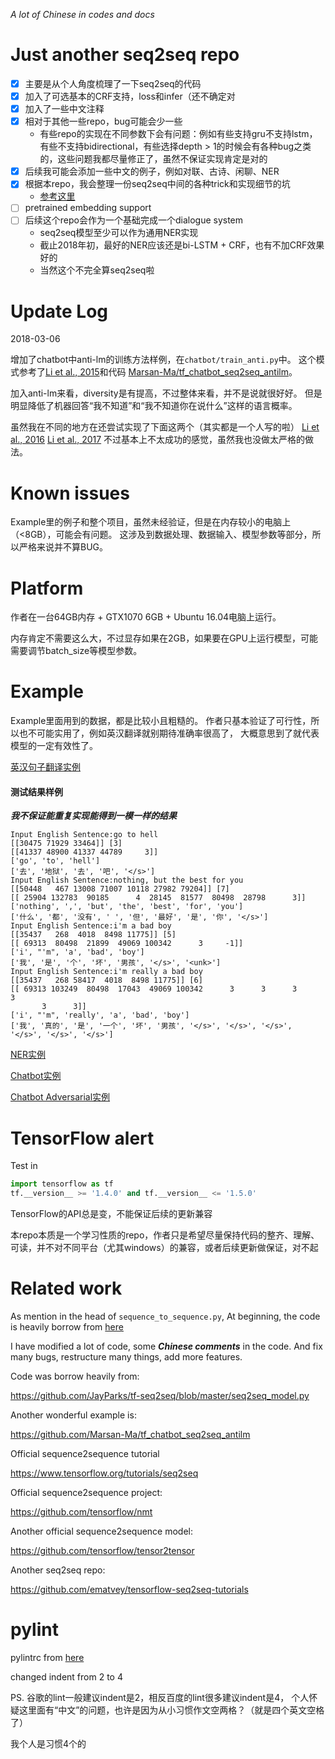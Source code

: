 
*A lot of Chinese in codes and docs*

# Just another seq2seq repo

- [x] 主要是从个人角度梳理了一下seq2seq的代码
- [x] 加入了可选基本的CRF支持，loss和infer（还不确定对
- [x] 加入了一些中文注释
- [x] 相对于其他一些repo，bug可能会少一些
    - 有些repo的实现在不同参数下会有问题：例如有些支持gru不支持lstm，有些不支持bidirectional，有些选择depth > 1的时候会有各种bug之类的，这些问题我都尽量修正了，虽然不保证实现肯定是对的
- [x] 后续我可能会添加一些中文的例子，例如对联、古诗、闲聊、NER
- [x] 根据本repo，我会整理一份seq2seq中间的各种trick和实现细节的坑
    - [参考这里](https://github.com/qhduan/ConversationalRobotDesign/tree/master/%E8%81%8A%E5%A4%A9%E6%9C%BA%E5%99%A8%E4%BA%BA%EF%BC%9A%E7%A5%9E%E7%BB%8F%E5%AF%B9%E8%AF%9D%E6%A8%A1%E5%9E%8B%E7%9A%84%E5%AE%9E%E7%8E%B0%E4%B8%8E%E6%8A%80%E5%B7%A7)
- [ ] pretrained embedding support
- [ ] 后续这个repo会作为一个基础完成一个dialogue system
    - seq2seq模型至少可以作为通用NER实现
    - 截止2018年初，最好的NER应该还是bi-LSTM + CRF，也有不加CRF效果好的
    - 当然这个不完全算seq2seq啦

# Update Log

2018-03-06

增加了chatbot中anti-lm的训练方法样例，在`chatbot/train_anti.py`中。
这个模式参考了[Li et al., 2015](https://arxiv.org/pdf/1510.03055v3.pdf)和代码
[Marsan-Ma/tf_chatbot_seq2seq_antilm](https://github.com/Marsan-Ma/tf_chatbot_seq2seq_antilm)。  

加入anti-lm来看，diversity是有提高，不过整体来看，并不是说就很好好。
但是明显降低了机器回答“我不知道”和“我不知道你在说什么”这样的语言概率。

虽然我在不同的地方在还尝试实现了下面这两个（其实都是一个人写的啦）
[Li et al., 2016](https://arxiv.org/abs/1606.01541)
[Li et al., 2017](https://arxiv.org/abs/1701.06547)
不过基本上不太成功的感觉，虽然我也没做太严格的做法。

# Known issues

Example里的例子和整个项目，虽然未经验证，但是在内存较小的电脑上（<8GB），可能会有问题。
这涉及到数据处理、数据输入、模型参数等部分，所以严格来说并不算BUG。

# Platform

作者在一台64GB内存 + GTX1070 6GB + Ubuntu 16.04电脑上运行。

内存肯定不需要这么大，不过显存如果在2GB，如果要在GPU上运行模型，可能需要调节batch_size等模型参数。

# Example

Example里面用到的数据，都是比较小且粗糙的。
作者只基本验证了可行性，所以也不可能实用了，例如英汉翻译就别期待准确率很高了，
大概意思到了就代表模型的一定有效性了。

[英汉句子翻译实例](/en2zh/)

#### 测试结果样例

***我不保证能重复实现能得到一模一样的结果***

```
Input English Sentence:go to hell
[[30475 71929 33464]] [3]
[[41337 48900 41337 44789     3]]
['go', 'to', 'hell']
['去', '地狱', '去', '吧', '</s>']
Input English Sentence:nothing, but the best for you
[[50448   467 13008 71007 10118 27982 79204]] [7]
[[ 25904 132783  90185      4  28145  81577  80498  28798      3]]
['nothing', ',', 'but', 'the', 'best', 'for', 'you']
['什么', '都', '没有', ' ', '但', '最好', '是', '你', '</s>']
Input English Sentence:i'm a bad boy
[[35437   268  4018  8498 11775]] [5]
[[ 69313  80498  21899  49069 100342      3     -1]]
['i', "'m", 'a', 'bad', 'boy']
['我', '是', '个', '坏', '男孩', '</s>', '<unk>']
Input English Sentence:i'm really a bad boy
[[35437   268 58417  4018  8498 11775]] [6]
[[ 69313 103249  80498  17043  49069 100342      3      3      3      3
       3      3]]
['i', "'m", 'really', 'a', 'bad', 'boy']
['我', '真的', '是', '一个', '坏', '男孩', '</s>', '</s>', '</s>', '</s>', '</s>', '</s>']
```


[NER实例](/ner/)

[Chatbot实例](/chatbot/)

[Chatbot Adversarial实例](/chatbot_ad/)

# TensorFlow alert

Test in

```python
import tensorflow as tf
tf.__version__ >= '1.4.0' and tf.__version__ <= '1.5.0'
```

TensorFlow的API总是变，不能保证后续的更新兼容

本repo本质是一个学习性质的repo，作者只是希望尽量保持代码的整齐、理解、可读，并不对不同平台（尤其windows）的兼容，或者后续更新做保证，对不起

# Related work

As mention in the head of `sequence_to_sequence.py`,
At beginning, the code is heavily borrow from [here](https://github.com/JayParks/tf-seq2seq/blob/master/seq2seq_model.py)

I have modified a lot of code, some ***Chinese comments*** in the code.
And fix many bugs, restructure many things, add more features.

Code was borrow heavily from:

https://github.com/JayParks/tf-seq2seq/blob/master/seq2seq_model.py

Another wonderful example is:

https://github.com/Marsan-Ma/tf_chatbot_seq2seq_antilm

Official sequence2sequence tutorial

https://www.tensorflow.org/tutorials/seq2seq

Official sequence2sequence project:

https://github.com/tensorflow/nmt

Another official sequence2sequence model:

https://github.com/tensorflow/tensor2tensor

Another seq2seq repo:

https://github.com/ematvey/tensorflow-seq2seq-tutorials


# pylint

pylintrc from [here](https://raw.githubusercontent.com/tensorflow/tensorflow/master/tensorflow/tools/ci_build/pylintrc)

changed indent from 2 to 4

PS. 谷歌的lint一般建议indent是2，相反百度的lint很多建议indent是4，
个人怀疑这里面有“中文”的问题，也许是因为从小习惯作文空两格？（就是四个英文空格了）

我个人是习惯4个的
